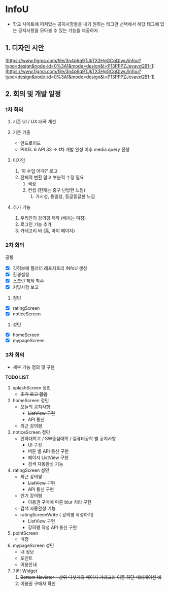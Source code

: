 # InfoU
- 학교 사이트에 퍼져있는 공지사항들을 내가 원하는 태그만 선택해서 해당 태그에 있는 공지사항을 모아볼 수 있는 기능을 제공하자

## 1. 디자인 시안
[https://www.figma.com/file/3n4p6q9TJkTX3HgGCqQIwu/infou?type=design&node-id=0%3A1&mode=design&t=P13PPPZJevavxQB1-1](https://www.figma.com/file/3n4p6q9TJkTX3HgGCqQIwu/infou?type=design&node-id=0%3A1&mode=design&t=P13PPPZJevavxQB1-1)

## 2. 회의 및 개발 일정

### 1차 회의

1. 기존 UI / UX 대폭 개선

2. 기준 기종
    - 안드로이드
    - PIXEL 6 API 33 → 1차 개발 완성 이후 media query 진행
3. 디자인
    1. ‘이 수업 어때?’ 로고
    2. 전체적 변환 말고 부분적 수정 필요
        1. 색상
        2. 컨셉 (현재는 중구 난방한 느낌)
            1. 가시성, 통일성, 둥글둥글한 느낌
4. 추가 기능
    1. 우리만의 강의평 제작 (배치는 미정)
    2. 로그인 기능 추가
    3. 카테고리 바 (홈, 마이 페이지)

### 2차 회의

공통

- [x]  깃허브에 플러터 레포지토리 INfoU 생성
- [x]  환경설정
- [x]  스크린 제작 착수
- [x]  커밋사항 보고

1. 정민
- [x]  ratingScreen
- [x]  noticeScreen
1. 성민
- [x]  homeScreen
- [x]  mypageScreen

### 3차 회의

- 세부 기능 정의 및 구현

**TODO LIST**

1. splashScreen 정민
    - ~~초기 로고 팝업~~
2. homeScreen 정민
    - 오늘의 공지사항
        - ~~ListView 구현~~
        - API 통신
    - 최근 강의평
3. noticeScreen 정민
    - 인하대학교 / SW중심대학 / 컴퓨터공학 별 공지사항
        - UI 구성
        - 버튼 별 API 통신 구현
        - 페이지 ListView 구현
        - 검색 자동완성 기능
4. ratingScreen 성민
    - 최근 강의평
        - ~~ListView 구현~~
        - API 통신 구현
    - 인기 강의평
        - 이용권 구매에 따른 blur 처리 구현
    - 검색 자동완성 기능
    - ratingScreenWrite ( 강의평 작성하기)
        - ListView 구현
        - 강의평 작성 API 통신 구현
5. pointScreen 
    - 미정
6. mypageScreen 성민
    - 내 정보
    - 포인트
    - 이용안내
7. 기타 Widget 
    1. ~~Bottom Naviator - 상위 다섯개의 페이지 카테고리 이동 하단 네비게이션 바~~
    2. 이용권 구매자 확인
